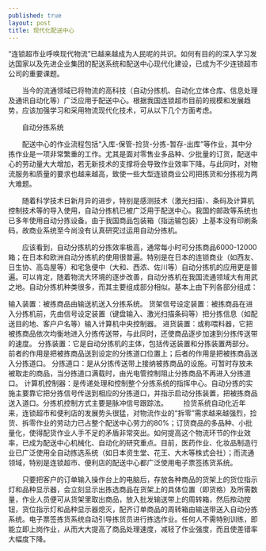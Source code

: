 ```yaml
---
published: true
layout: post
title: 现代化配送中心
---
```


“连锁超市业呼唤现代物流”已越来越成为人民呢的共识。如何有目的的深入学习发达国家以及先进企业集团的配送系统和配送中心现代化建设，已成为不少连锁超市公司的重要课题。

　　当今的流通领域已将物流的高科技（自动分拣机、自动化立体仓库、信息处理及通讯自动化等）广泛应用于配送中心。根据我国连锁超市目前的规模和发展趋势，应该加强学习和采用物流现代化技术，可从以下几个方面考虑。 

　　自动分拣系统 

　　配送中心的作业流程包括“入库-保管-捡货-分拣-暂存-出库”等作业，其中分拣作业是一项非常繁重的工作。尤其是面对零售业多品种、少批量的订货，配送中心的劳动量大大增加，若无新技术的支撑将会导致作业效率下降。与此同时，对物流服务和质量的要求也越来越高，致使一些大型连锁商业公司把拣货和分拣视为两大难题。 

　　随着科学技术日新月异的进步，特别是感测技术（激光扫描）、条码及计算机控制技术等的导入使用，自动分拣机已被广泛用于配送中心。我国的邮政等系统也已多年使用自动分拣设备。由于我国商品包装箱（指运输包装）上基本没有印刷条码，故商业系统至今尚没有认真研究过运用自动分拣机。 

　　应该看到，自动分拣机的分拣效率极高，通常每小时可分拣商品6000-12000箱；在日本和欧洲自动分拣机的使用很普遍。特别是在日本的连锁商业（如西友、日生协、高岛屋等）和宅急便中（大和、西浓、佐川等）自动分拣机的应用更是普遍。可以肯定，随着物流大环境的逐步改善，自动分拣机在我国流通领域大有用武之地。自动分拣机种类很多，而其主要组成部分相似。基本上由下列各部分组成：

 输入装置：被拣商品由输送机送入分拣系统。
货架信号设定装置：被拣商品在进入分拣机前，先由信号设定装置（键盘输入、激光扫描条码等）把分拣信息（如配送目的地、客户户名等）输入计算机中央控制器。
进货装置：或称喂料器，它把被拣商品依次均衡地进入分拣传送带，与此同时，还使商品逐步加速到分拣传送带的速度。
分拣装置：它是自动分拣机的主体，包括传送装置和分拣装置两部分。前者的作用是把被拣商品送到设定的分拣道口位置上；后者的作用是把被拣商品送入分拣道口。
分拣道口：是从分拣传送带上接纳被拣商品的设施。可暂时存放未被取走的商品，当分拣道口满载时，由光电管控制阻止分拣商品不再进入分拣道口。
计算机控制器：是传递处理和控制整个分拣系统的指挥中心。自动分拣的实施主要靠它把分拣信号传送到相应的分拣道口，并指示启动分拣装置，把被拣商品送入道口。分拣机控制方式主要是脉冲信号跟踪法。
　　捡货系统自动化近年来，连锁超市和便利店的发展势头很猛，对物流作业的“拆零”需求越来越强烈，捡货、拆零作业的劳动力已占整个配送中心劳力的80%；订货商品的多品种、小批量化，使得配货作业人手不足的矛盾非常突出。如何提高这个物流环节的作业效率，已成为配送中心机械化、自动化的研究重点。目前，医药作业、化妆品制造行业已广泛使用全自动拣选系统（如日本资生堂、花王、大木等株式会社）；而流通领域，特别是连锁超市、便利店的配送中心都广泛使用电子票签拣货系统。 

　　只要把客户的订单输入操作台上的电脑后，存放各种商品的货架上的货位指示灯和品种显示器，会立刻显示出拣选商品在货架上的具体位置（即货格）及所需数量，作业人员便可从货架里取出商品，放入批发输送带上的周转箱，然后揿动按钮，货位指示灯和品种显示器熄灭，配齐订单商品的周转箱由输送带送入自动分拣系统。电子票签拣货系统自动引导拣货员进行拣选作业。任何人不需特别训练，即能立即上岗作业，从而大大提高了商品处理速度，减轻了作业强度，而且使差错率大幅度下降。